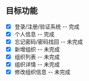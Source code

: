## 目标功能

- [x] 登录/注册/验证系统 -- 完成
- [x] 个人信息          -- 完成
- [x] 忘记密码/密码找回  -- 未完成
- [x] 新增组织          --  未完成
- [x] 组织列表          --  未完成
- [x] 组织详情          --  未完成
- [x] 修改组织信息       --  未完成